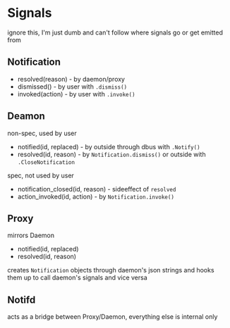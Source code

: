 # Signals

ignore this, I'm just dumb and can't follow where signals go or get emitted from

## Notification

* resolved(reason) - by daemon/proxy
* dismissed() - by user with `.dismiss()`
* invoked(action) - by user with `.invoke()`

## Deamon

non-spec, used by user

* notified(id, replaced) - by outside through dbus with `.Notify()`
* resolved(id, reason) - by `Notification.dismiss()` or outside with `.CloseNotification`

spec, not used by user

* notification_closed(id, reason) - sideeffect of `resolved`
* action_invoked(id, action) - by `Notification.invoke()`

## Proxy

mirrors Daemon

* notified(id, replaced)
* resolved(id, reason)

creates `Notification` objects through daemon's json strings
and hooks them up to call daemon's signals and vice versa

## Notifd

acts as a bridge between Proxy/Daemon, everything else is internal only
